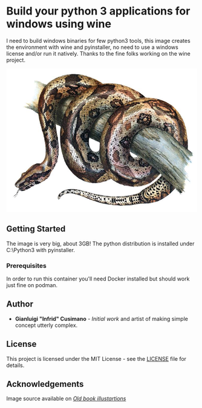 # Build your python 3 applications for windows using wine
I need to build windows binaries for few python3 tools, this image
creates the environment with wine and pyinstaller, no need to use a
windows license and/or run it natively. Thanks to the fine folks
working on the wine project.

![Some cool illustration](https://github.com/Infrid/python3-wine-staging/raw/main/boa-constrictor.jpg)

## Getting Started
The image is very big, about 3GB! The python distribution is installed
under C:\Python3 with pyinstaller.

### Prerequisites
In order to run this container you'll need Docker installed but should
work just fine on podman.

## Author

* **Gianluigi "Infrid" Cusimano** - *Initial work* and artist of
  making simple concept utterly complex.

## License

This project is licensed under the MIT License - see the
[LICENSE](LICENSE) file for details.

## Acknowledgements

Image source available on [*Old book illustartions*](https://www.oldbookillustrations.com/illustrations/boa-constrictor/)

 
